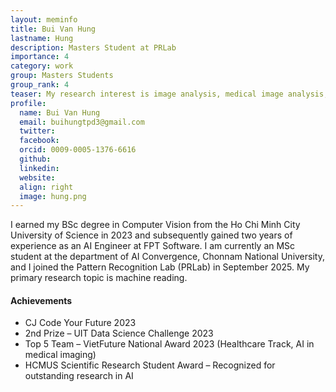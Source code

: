 ```yaml
---
layout: meminfo
title: Bui Van Hung
lastname: Hung
description: Masters Student at PRLab
importance: 4
category: work
group: Masters Students
group_rank: 4
teaser: My research interest is image analysis, medical image analysis, and image generation
profile:
  name: Bui Van Hung
  email: buihungtpd3@gmail.com
  twitter: 
  facebook:
  orcid: 0009-0005-1376-6616
  github: 
  linkedin: 
  website: 
  align: right
  image: hung.png
---
```



I earned my BSc degree in Computer Vision from the Ho Chi Minh City University of Science in 2023 and subsequently gained two years of experience as an AI Engineer at FPT Software. 
I am currently an MSc student at the department of AI Convergence, Chonnam National University, and I joined the Pattern Recognition Lab (PRLab) in September 2025. My primary research topic is machine reading.

#### Achievements
* CJ Code Your Future 2023
* 2nd Prize – UIT Data Science Challenge 2023
* Top 5 Team – VietFuture National Award 2023 (Healthcare Track, AI in medical imaging)
* HCMUS Scientific Research Student Award – Recognized for outstanding research in AI


<!--stackedit_data:
eyJoaXN0b3J5IjpbLTE5ODQzNzU4NzhdfQ==
-->
 

